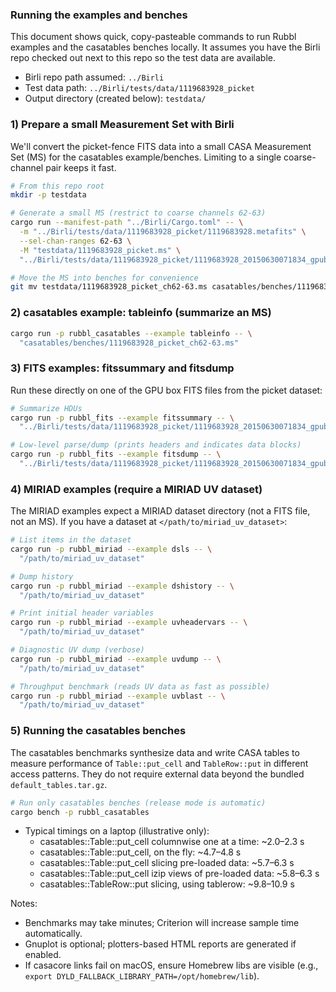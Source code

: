 ### Running the examples and benches

This document shows quick, copy-pasteable commands to run Rubbl examples and the casatables benches locally. It assumes you have the Birli repo checked out next to this repo so the test data are available.

- Birli repo path assumed: `../Birli`
- Test data path: `../Birli/tests/data/1119683928_picket`
- Output directory (created below): `testdata/`

### 1) Prepare a small Measurement Set with Birli

We'll convert the picket-fence FITS data into a small CASA Measurement Set (MS) for the casatables example/benches. Limiting to a single coarse-channel pair keeps it fast.

```bash
# From this repo root
mkdir -p testdata

# Generate a small MS (restrict to coarse channels 62-63)
cargo run --manifest-path "../Birli/Cargo.toml" -- \
  -m "../Birli/tests/data/1119683928_picket/1119683928.metafits" \
  --sel-chan-ranges 62-63 \
  -M "testdata/1119683928_picket.ms" \
  "../Birli/tests/data/1119683928_picket/1119683928_20150630071834_gpubox01_00.fits"

# Move the MS into benches for convenience
git mv testdata/1119683928_picket_ch62-63.ms casatables/benches/1119683928_picket_ch62-63.ms
```

### 2) casatables example: tableinfo (summarize an MS)

```bash
cargo run -p rubbl_casatables --example tableinfo -- \
  "casatables/benches/1119683928_picket_ch62-63.ms"
```

### 3) FITS examples: fitssummary and fitsdump

Run these directly on one of the GPU box FITS files from the picket dataset:

```bash
# Summarize HDUs
cargo run -p rubbl_fits --example fitssummary -- \
  "../Birli/tests/data/1119683928_picket/1119683928_20150630071834_gpubox01_00.fits"

# Low-level parse/dump (prints headers and indicates data blocks)
cargo run -p rubbl_fits --example fitsdump -- \
  "../Birli/tests/data/1119683928_picket/1119683928_20150630071834_gpubox01_00.fits"
```

### 4) MIRIAD examples (require a MIRIAD UV dataset)

The MIRIAD examples expect a MIRIAD dataset directory (not a FITS file, not an MS). If you have a dataset at `</path/to/miriad_uv_dataset>`:

```bash
# List items in the dataset
cargo run -p rubbl_miriad --example dsls -- \
  "/path/to/miriad_uv_dataset"

# Dump history
cargo run -p rubbl_miriad --example dshistory -- \
  "/path/to/miriad_uv_dataset"

# Print initial header variables
cargo run -p rubbl_miriad --example uvheadervars -- \
  "/path/to/miriad_uv_dataset"

# Diagnostic UV dump (verbose)
cargo run -p rubbl_miriad --example uvdump -- \
  "/path/to/miriad_uv_dataset"

# Throughput benchmark (reads UV data as fast as possible)
cargo run -p rubbl_miriad --example uvblast -- \
  "/path/to/miriad_uv_dataset"
```

### 5) Running the casatables benches

The casatables benchmarks synthesize data and write CASA tables to measure performance of `Table::put_cell` and `TableRow::put` in different access patterns. They do not require external data beyond the bundled `default_tables.tar.gz`.

```bash
# Run only casatables benches (release mode is automatic)
cargo bench -p rubbl_casatables
```

- Typical timings on a laptop (illustrative only):
  - casatables::Table::put_cell columnwise one at a time: ~2.0–2.3 s
  - casatables::Table::put_cell, on the fly: ~4.7–4.8 s
  - casatables::Table::put_cell slicing pre-loaded data: ~5.7–6.3 s
  - casatables::Table::put_cell izip views of pre-loaded data: ~5.8–6.3 s
  - casatables::TableRow::put slicing, using tablerow: ~9.8–10.9 s

Notes:
- Benchmarks may take minutes; Criterion will increase sample time automatically.
- Gnuplot is optional; plotters-based HTML reports are generated if enabled.
- If casacore links fail on macOS, ensure Homebrew libs are visible (e.g., `export DYLD_FALLBACK_LIBRARY_PATH=/opt/homebrew/lib`).
